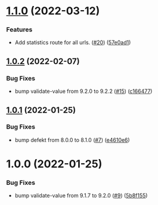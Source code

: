 # [1.1.0](https://github.com/thenativeweb/rdrct/compare/1.0.2...1.1.0) (2022-03-12)


### Features

* Add statistics route for all urls. ([#20](https://github.com/thenativeweb/rdrct/issues/20)) ([57e0ad1](https://github.com/thenativeweb/rdrct/commit/57e0ad1ee6793612d0604b7e5c6a3c284bd7c4a1))

## [1.0.2](https://github.com/thenativeweb/rdrct/compare/1.0.1...1.0.2) (2022-02-07)


### Bug Fixes

* bump validate-value from 9.2.0 to 9.2.2 ([#15](https://github.com/thenativeweb/rdrct/issues/15)) ([c166477](https://github.com/thenativeweb/rdrct/commit/c166477d970b5e46538b669dcf14c4f3104958a8))

## [1.0.1](https://github.com/thenativeweb/rdrct/compare/1.0.0...1.0.1) (2022-01-25)


### Bug Fixes

* bump defekt from 8.0.0 to 8.1.0 ([#7](https://github.com/thenativeweb/rdrct/issues/7)) ([e4610e6](https://github.com/thenativeweb/rdrct/commit/e4610e68878f2ac931003851a94b9e1d0da2137b))

# 1.0.0 (2022-01-25)


### Bug Fixes

* bump validate-value from 9.1.7 to 9.2.0 ([#9](https://github.com/thenativeweb/rdrct/issues/9)) ([5b8f155](https://github.com/thenativeweb/rdrct/commit/5b8f155361759ade141d4560dbe3ea8af44b1795))
